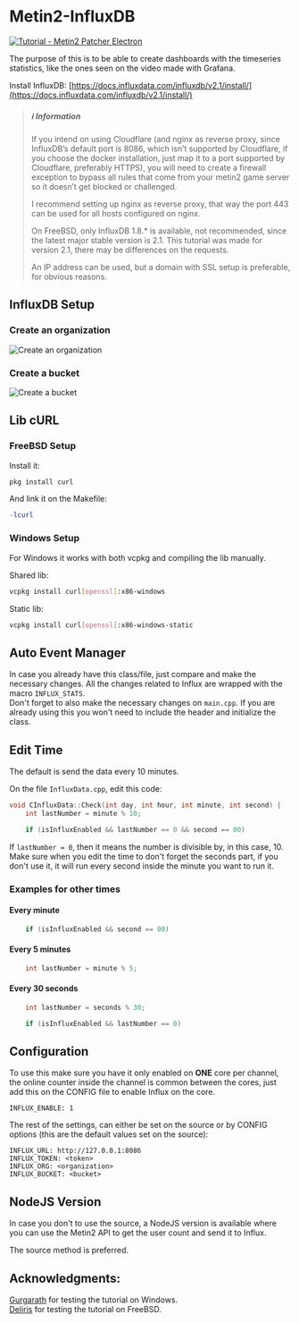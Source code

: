 # Metin2-InfluxDB

[![Tutorial - Metin2 Patcher Electron](https://img.youtube.com/vi/HTTu04XvWF4/0.jpg)](https://www.youtube.com/watch?v=HTTu04XvWF4 "Metin2 Grafana Statistics")

The purpose of this is to be able to create dashboards with the timeseries statistics, like the ones seen on the video made with Grafana.

Install InfluxDB: [https://docs.influxdata.com/influxdb/v2.1/install/](https://docs.influxdata.com/influxdb/v2.1/install/)

> ##### ℹ️ Information
>
> If you intend on using Cloudflare (and nginx as reverse proxy, since InfluxDB’s default port is 8086, which isn’t supported by Cloudflare, if you choose the docker installation, just map it to a port supported by Cloudflare, preferably HTTPS), you will need to create a firewall exception to bypass all rules that come from your metin2 game server so it doesn’t get blocked or challenged.
> 
> I recommend setting up nginx as reverse proxy, that way the port 443 can be used for all hosts configured on nginx.
> 
> On FreeBSD, only InfluxDB 1.8.* is available, not recommended, since the latest major stable version is 2.1. This tutorial was made for version 2.1, there may be differences on the requests.
>
> An IP address can be used, but a domain with SSL setup is preferable, for obvious reasons.

## InfluxDB Setup

### Create an organization
![Create an organization](https://i.imgur.com/v9RJzpK.png)

### Create a bucket
![Create a bucket](https://i.imgur.com/FP7jFbD.png)

## Lib cURL

### FreeBSD Setup
Install it:
```bash
pkg install curl
```

And link it on the Makefile:
```Makefile
-lcurl
```

### Windows Setup
For Windows it works with both vcpkg and compiling the lib manually.

Shared lib:
```bash
vcpkg install curl[openssl]:x86-windows
```

Static lib:
```bash
vcpkg install curl[openssl]:x86-windows-static
```

## Auto Event Manager

In case you already have this class/file, just compare and make the necessary changes. All the changes related to Influx are wrapped with the macro `INFLUX_STATS`.\
Don't forget to also make the necessary changes on `main.cpp`. If you are already using this you won't need to include the header and initialize the class.

## Edit Time

The default is send the data every 10 minutes.

On the file `InfluxData.cpp`, edit this code:
```c++
void CInfluxData::Check(int day, int hour, int minute, int second) {
    int lastNumber = minute % 10;

    if (isInfluxEnabled && lastNumber == 0 && second == 00)
```

If `lastNumber = 0`, then it means the number is divisible by, in this case, 10. Make sure when you edit the time to don't forget the seconds part, if you don't use it, it will run every second inside the minute you want to run it.

### Examples for other times

#### Every minute
```c++
    if (isInfluxEnabled && second == 00)
```

#### Every 5 minutes
```c++
    int lastNumber = minute % 5;
```

#### Every 30 seconds
```c++
    int lastNumber = seconds % 30;

    if (isInfluxEnabled && lastNumber == 0)
```

## Configuration

To use this make sure you have it only enabled on **ONE** core per channel, the online counter inside the channel is common between the cores, just add this on the CONFIG file to enable Influx on the core.
```
INFLUX_ENABLE: 1
```

The rest of the settings, can either be set on the source or by CONFIG options (this are the default values set on the source):
```
INFLUX_URL: http://127.0.0.1:8086
INFLUX_TOKEN: <token>
INFLUX_ORG: <organization>
INFLUX_BUCKET: <bucket>
```

## NodeJS Version

In case you don't to use the source, a NodeJS version is available where you can use the Metin2 API to get the user count and send it to Influx.

The source method is preferred.

## Acknowledgments:
[Gurgarath](https://metin2.dev/profile/17997-gurgarath/) for testing the tutorial on Windows.\
[Deliris](https://metin2.dev/profile/11396-deliris/) for testing the tutorial on FreeBSD.